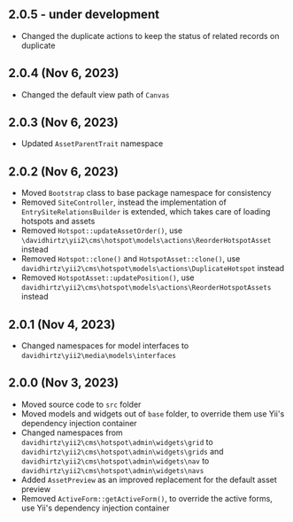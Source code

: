 ## 2.0.5 - under development

- Changed the duplicate actions to keep the status of related records on duplicate

## 2.0.4 (Nov 6, 2023)

- Changed the default view path of `Canvas`

## 2.0.3 (Nov 6, 2023)

- Updated `AssetParentTrait` namespace

## 2.0.2 (Nov 6, 2023)

- Moved `Bootstrap` class to base package namespace for consistency
- Removed `SiteController`, instead the implementation of `EntrySiteRelationsBuilder` is extended, which takes care of
  loading hotspots and assets
- Removed `Hotspot::updateAssetOrder()`, use `\davidhirtz\yii2\cms\hotspot\models\actions\ReorderHotspotAsset`
  instead
- Removed `Hotspot::clone()` and `HotspotAsset::clone()`,
  use `davidhirtz\yii2\cms\hotspot\models\actions\DuplicateHotspot` instead
- Removed `HotspotAsset::updatePosition()`, use `davidhirtz\yii2\cms\hotspot\models\actions\ReorderHotspotAssets`
  instead

## 2.0.1 (Nov 4, 2023)

- Changed namespaces for model interfaces to `davidhirtz\yii2\media\models\interfaces`

## 2.0.0 (Nov 3, 2023)

- Moved source code to `src` folder
- Moved models and widgets out of `base` folder, to override them use Yii's dependency injection
  container
- Changed namespaces from `davidhirtz\yii2\cms\hotspot\admin\widgets\grid`
  to `davidhirtz\yii2\cms\hotspot\admin\widgets\grids` and `davidhirtz\yii2\cms\hotspot\admin\widgets\nav`
  to `davidhirtz\yii2\cms\hotspot\admin\widgets\navs`
- Added `AssetPreview` as an improved replacement for the default asset preview
- Removed `ActiveForm::getActiveForm()`, to override the active forms, use Yii's dependency injection
  container